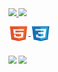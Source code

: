 <div style=display: flex"> 
<div>
  <a href="https://github.com/AntonioMesquit">
  <img height="160em" src="https://github-readme-stats.vercel.app/api?username=AntonioMesquit&show_icons=true&theme=github_dark&include_all_commits=true&count_private=true"/>
  <img height="160em" src="https://github-readme-stats.vercel.app/api/top-langs/?username=antoniomesquit&layout=compact&langs_count=16&theme=github_dark"/>
</div>
</div>
<div style=display: inline_block"><br>
  <img align="center" alt="Tonho-CSS" height="30px" width="40" src="https://raw.githubusercontent.com/devicons/devicon/master/icons/html5/html5-original.svg">
  <img align="center" alt="Tonho-HTML" height="30px" width="40"
src="https://raw.githubusercontent.com/devicons/devicon/master/icons/css3/css3-original.svg"/>
</div>

##

<div>
  
   <a href="malito:antonio109mesquita@gmail.com" target="_blank"><img src="https://img.shields.io/badge/Gmail-D14836?style=for-the-badge&logo=gmail&logoColor=white"></a>
    <a href="https://www.instagram.com/tonhao.j/" target="_blank" rel="external"><img src="https://img.shields.io/badge/-Instagram-%23E4405F?style=for-the-badge&logo=instagram&logoColor=white" target="_blank"></a>
</div>
